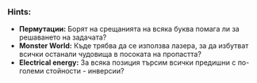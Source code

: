 ### Hints:
- <strong>Пермутации:</strong> Борят на срещанията на всяка буква помага ли за решаването на задачата?<br>
- <strong>Monster World:</strong> Къде трябва да се използва лазера, за да избутват всички останали чудовища в посоката на пропастта?<br>
- <strong>Electrical energy:</strong> За всяка позиция търсим всички предишни с по-големи стойности - инверсии?
